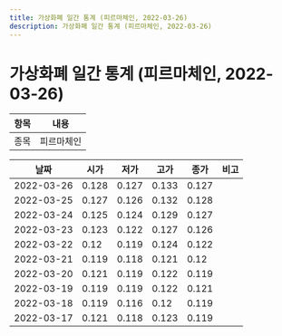 ```yaml
---
title: 가상화폐 일간 통계 (피르마체인, 2022-03-26)
description: 가상화폐 일간 통계 (피르마체인, 2022-03-26)
---
```


가상화폐 일간 통계 (피르마체인, 2022-03-26)
===

|항목|내용|
|--|--|
|종목|피르마체인||마켓|KRW-FCT2||종류|일 단위 캔들||기간|2022-03-17T09:00:00 - 2022-03-26T09:00:00|

|날짜|시가|저가|고가|종가|비고|
|--|--|--|--|--|--|
|2022-03-26|0.128|0.127|0.133|0.127|    |
|2022-03-25|0.127|0.126|0.132|0.128|    |
|2022-03-24|0.125|0.124|0.129|0.127|    |
|2022-03-23|0.123|0.122|0.127|0.126|    |
|2022-03-22|0.12|0.119|0.124|0.122|    |
|2022-03-21|0.119|0.118|0.121|0.12|    |
|2022-03-20|0.121|0.119|0.122|0.119|    |
|2022-03-19|0.119|0.119|0.122|0.121|    |
|2022-03-18|0.119|0.116|0.12|0.119|    |
|2022-03-17|0.121|0.118|0.123|0.119|    |
